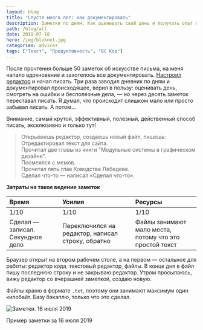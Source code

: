 ```yaml
---
layout: blog
title: "Спустя много лет: как документировать"
description: Заметки по дням. Как оценивать свой день и получать опыт отовсюду
path: /blog/all
date: 2019-07-18
hero: /img/bloknot.jpg
categories: advices
tags: ["Текст", "Продуктивность", "ВС Код"]
---
```


После прочтения больше 50 заметок об искусстве письма, на меня напало вдохновение и захотелось все документировать. [Настроил редактор](https://dtroode.netlify.com/minimalistic-vscode/) и начал писать. Три раза заводил дневник по дням и документировал происходящее, верил в пользу: оценивать день, смотреть на ошибки и бесполезные дела, — но через десять заметок переставал писать. Я думал, что происходит слишком мало или просто забывал писать. А потом...

Внимание, самый крутой, эффективный, полезный, действенный способ писать, эксклюзивно и только тут!

> Открываешь редактор, создаешь новый файл, пишешь:
> Отредактировал текст для сайта.\
> Прочитал две главы из книги "Модульные системы в графическом дизайне".\
> Посмеялся с мемов.\
> Прочитал пять глав Ководства Лебедева.\
> Сделал что-то — написал «Сделал что-то».

**Затраты на такое ведение заметок**

| Время                            | Усилия                                            | Ресурсы                                                 |
| :------------------------------- | :------------------------------------------------ | :------------------------------------------------------ |
| 1/10                             | 1/10                                              | 1/10                                                    |
| Сделал — записал. Секундное дело | Переключился на редактор, написал строку, обратно | Файлы занимают мало места, потому что это простой текст |

Браузер открыт на втором рабочем столе, а на первом — остальное для работы: редактор кода, текстовый редактор, файлы. В конце дня в файл пишу последнюю строку и не закрываю редактор. Утром просыпаюсь, вижу редактор со вчерашней заметкой, создаю новую.

Файлы храню в формате `.txt`, поэтому они занимают максимум один килобайт. Базу бэкаплю, только что это сделал.

![Заметки. 16 июля 2019](/img/daily-notes.jpg "Заметки. 16 июля 2019")

<figcaption>Пример заметки за 16 июля 2019</figcaption>

